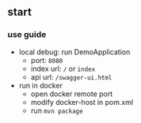 ## start
### use guide
- local debug: run DemoApplication
  - port: `8080`
  - index url: `/` or `index`
  - api url: `/swagger-ui.html`
- run in docker
  - open docker remote port
  - modify docker-host in pom.xml
  - run `mvn package`